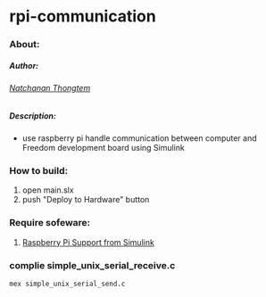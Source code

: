 # rpi-communication

### About:
##### Author:
###### [Natchanan Thongtem](https://github.com/psychoAB)
##### Description:
* use raspberry pi handle communication between computer and Freedom development board using Simulink 

### How to build:
1. open main.slx
2. push "Deploy to Hardware" button

### Require sofeware:
1. [Raspberry Pi Support from Simulink](https://www.mathworks.com/hardware-support/raspberry-pi-simulink.html)

### complie simple_unix_serial_receive.c
```
mex simple_unix_serial_send.c
```
